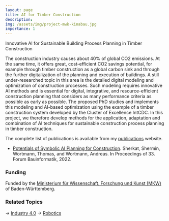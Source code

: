 ```yaml
---
layout: page
title: AI for Timber Construction
description: 
img: /assets/img/project-mwk-kinabau.jpg
importance: 1
---
```


Innovative AI for Sustainable Building Process Planning in Timber Construction 

The construction industry causes about 40% of global CO2 emissions. At the same time, it offers great, cost-efficient CO2 savings potential, for example through timber construction as a global carbon sink and through the further digitalization of the planning and execution of buildings. A still under-researched topic in this area is the detailed digital modeling and optimization of construction processes. Such modeling requires innovative AI methods and is essential for digital, integrative, and resource-efficient construction planning that considers as many performance criteria as possible as early as possible. The proposed PhD studies and implements this modeling and AI-based optimization using the example of a timber construction system developed by the Cluster of Excellence IntCDC. In this project, we therefore develop methods for the application, adaptation and combination of AI techniques for sustainable construction process planning in timber construction. 

The complete list of publications is available from my [publications](https://awortmann.github.io/publications/) website.

- [Potentials of Symbolic AI Planning for Construction](https://raw.githubusercontent.com/awortmann/awortmann.github.io/master/downloads/paper/Potentials_of_Symbolic_AI_Planning_for_Construction.pdf). Sherkat, Shermin, Wortmann, Thomas, and Wortmann, Andreas. In Proceedings of 33. Forum Bauinformatik,  2022. 

### Funding

Funded by the [Ministerium für Wissenschaft, Forschung und Kunst (MKW)](https://mwk.baden-wuerttemberg.de/) of Baden-Württemberg.

### Related Topics

→ [Industry 4.0](https://wortmann.ac/i40/)
→ [Robotics](https://awortmann.github.io/research/robotics/)
